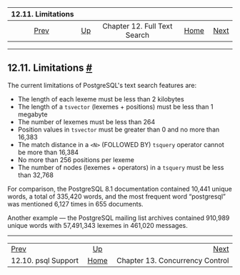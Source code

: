 <!--?xml version="1.0" encoding="UTF-8" standalone="no"?-->

|                  12.11. Limitations                 |                                                      |                              |                                                       |                                                      |
| :-------------------------------------------------: | :--------------------------------------------------- | :--------------------------: | ----------------------------------------------------: | ---------------------------------------------------: |
| [Prev](textsearch-psql.html "12.10. psql Support")  | [Up](textsearch.html "Chapter 12. Full Text Search") | Chapter 12. Full Text Search | [Home](index.html "PostgreSQL 17devel Documentation") |  [Next](mvcc.html "Chapter 13. Concurrency Control") |

***

## 12.11. Limitations [#](#TEXTSEARCH-LIMITATIONS)

The current limitations of PostgreSQL's text search features are:

* The length of each lexeme must be less than 2 kilobytes
* The length of a `tsvector` (lexemes + positions) must be less than 1 megabyte
* The number of lexemes must be less than 264
* Position values in `tsvector` must be greater than 0 and no more than 16,383
* The match distance in a `<N>` (FOLLOWED BY) `tsquery` operator cannot be more than 16,384
* No more than 256 positions per lexeme
* The number of nodes (lexemes + operators) in a `tsquery` must be less than 32,768

For comparison, the PostgreSQL 8.1 documentation contained 10,441 unique words, a total of 335,420 words, and the most frequent word “postgresql” was mentioned 6,127 times in 655 documents.

Another example — the PostgreSQL mailing list archives contained 910,989 unique words with 57,491,343 lexemes in 461,020 messages.

***

|                                                     |                                                       |                                                      |
| :-------------------------------------------------- | :---------------------------------------------------: | ---------------------------------------------------: |
| [Prev](textsearch-psql.html "12.10. psql Support")  |  [Up](textsearch.html "Chapter 12. Full Text Search") |  [Next](mvcc.html "Chapter 13. Concurrency Control") |
| 12.10. psql Support                                 | [Home](index.html "PostgreSQL 17devel Documentation") |                      Chapter 13. Concurrency Control |

